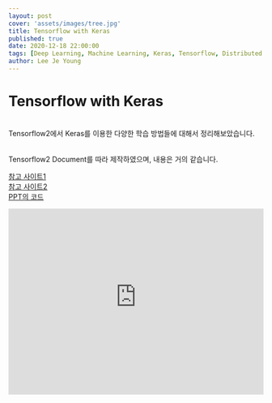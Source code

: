 ```yaml
---
layout: post
cover: 'assets/images/tree.jpg'
title: Tensorflow with Keras
published: true
date: 2020-12-18 22:00:00
tags: [Deep Learning, Machine Learning, Keras, Tensorflow, Distributed Training, Sub-Classing, PersonalStudy]
author: Lee Je Young
---
```


<h1>Tensorflow with Keras<br /></h1>

<br /> Tensorflow2에서 Keras를 이용한 다양한 학습 방법들에 대해서 정리해보았습니다.

<br /> Tensorflow2 Document를 따라 제작하였으며,  내용은 거의 같습니다.

[참고 사이트1](https://www.tensorflow.org/guide/keras/customizing_what_happens_in_fit)<br />
[참고 사이트2](https://www.tensorflow.org/guide/distributed_training?hl=ko)<br />
[PPT의 코드](https://github.com/Ign0reLee/Study_repository/tree/master/Keras)


<style>
.responsive-wrap iframe{ max-width: 100%;}
</style>
<div class="responsive-wrap">

<iframe src="https://catholicackr-my.sharepoint.com/:p:/g/personal/dlwpdud_catholic_ac_kr/ETbk37N6YRtKuTZeu5S53WEBiZL6zAazIIqxCTWiyqDJxw?e=8O1qsW" width="610px" height="367px" frameborder="0">포함된 <a target="_blank" href="https://office.com">Microsoft Office</a> 프레젠테이션, 제공: <a target="_blank" href="https://office.com/webapps">Office</a></iframe>

</div>


